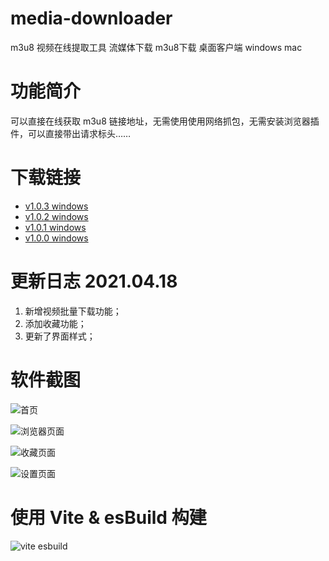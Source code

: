 # media-downloader
m3u8 视频在线提取工具 流媒体下载 m3u8下载 桌面客户端 windows mac

# 功能简介

可以直接在线获取 m3u8 链接地址，无需使用使用网络抓包，无需安装浏览器插件，可以直接带出请求标头……

# 下载链接

- [v1.0.3 windows](http://static.ziying.site/media-downloader-1.0.3%20Setup.exe)
- [v1.0.2 windows](http://static.ziying.site/media-downloader-1.0.2%20Setup.exe)
- [v1.0.1 windows](http://static.ziying.site/media-downloader-1.0.1%20Setup.exe)
- [v1.0.0 windows](http://static.ziying.site/media-downloader-1.0.0%20Setup.exe)

# 更新日志 2021.04.18
1. 新增视频批量下载功能；
2. 添加收藏功能；
3. 更新了界面样式；

# 软件截图

![首页](http://static.ziying.site/2021-04-29-home.png)

![浏览器页面](http://static.ziying.site/downloader-browser.png)

![收藏页面](http://static.ziying.site/2021-04-29-fav.png)

![设置页面](http://static.ziying.site/2021-04-29-setting.png)

# 使用 Vite & esBuild 构建

![vite esbuild](http://static.ziying.site/vite+esbuild.png)

